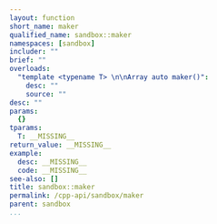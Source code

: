 ```yaml
---
layout: function
short_name: maker
qualified_name: sandbox::maker
namespaces: [sandbox]
includer: ""
brief: ""
overloads:
  "template <typename T> \n\nArray auto maker()":
    desc: ""
    source: ""
desc: ""
params:
  {}
tparams:
  T: __MISSING__
return_value: __MISSING__
example:
  desc: __MISSING__
  code: __MISSING__
see-also: []
title: sandbox::maker
permalink: /cpp-api/sandbox/maker
parent: sandbox
...
```



